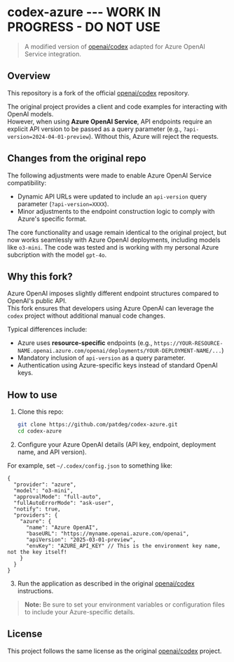 # codex-azure --- WORK IN PROGRESS - DO NOT USE

> A modified version of [openai/codex](https://github.com/openai/codex) adapted for Azure OpenAI Service integration.

## Overview

This repository is a fork of the official [openai/codex](https://github.com/openai/codex) repository.

The original project provides a client and code examples for interacting with OpenAI models.  
However, when using **Azure OpenAI Service**, API endpoints require an explicit API version to be passed as a query parameter (e.g., `?api-version=2024-04-01-preview`). Without this, Azure will reject the requests.

<!-- Begin ToC -->
<!-- End ToC -->

## Changes from the original repo

The following adjustments were made to enable Azure OpenAI Service compatibility:

- Dynamic API URLs were updated to include an `api-version` query parameter (`?api-version=XXXX`).
- Minor adjustments to the endpoint construction logic to comply with Azure's specific format.

The core functionality and usage remain identical to the original project, but now works seamlessly with Azure OpenAI deployments, including models like `o3-mini`. The code was tested and is working with my personal Azure subcription with the model `gpt-4o`.

## Why this fork?

Azure OpenAI imposes slightly different endpoint structures compared to OpenAI's public API.  
This fork ensures that developers using Azure OpenAI can leverage the `codex` project without additional manual code changes.

Typical differences include:

- Azure uses **resource-specific** endpoints (e.g., `https://YOUR-RESOURCE-NAME.openai.azure.com/openai/deployments/YOUR-DEPLOYMENT-NAME/...`)
- Mandatory inclusion of `api-version` as a query parameter.
- Authentication using Azure-specific keys instead of standard OpenAI keys.

## How to use

1. Clone this repo:

   ```bash
   git clone https://github.com/patdeg/codex-azure.git
   cd codex-azure
   ```

2. Configure your Azure OpenAI details (API key, endpoint, deployment name, and API version).

For example, set `~/.codex/config.json` to something like:

```
{
  "provider": "azure",
  "model": "o3-mini",
  "approvalMode": "full-auto",
  "fullAutoErrorMode": "ask-user",
  "notify": true,
  "providers": {
    "azure": {
      "name": "Azure OpenAI",
      "baseURL": "https://myname.openai.azure.com/openai",
      "apiVersion": "2025-03-01-preview",
      "envKey": "AZURE_API_KEY" // This is the environment key name, not the key itself!
    }
  }
}
```

3. Run the application as described in the original [openai/codex](https://github.com/openai/codex) instructions.

> **Note:** Be sure to set your environment variables or configuration files to include your Azure-specific details.

## License

This project follows the same license as the original [openai/codex](https://github.com/openai/codex) project.

